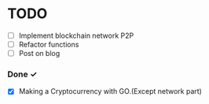 # TODO

- [ ] Implement blockchain network P2P
- [ ] Refactor functions
- [ ] Post on blog

### Done ✓

- [x] Making a Cryptocurrency with GO.(Except network part)
